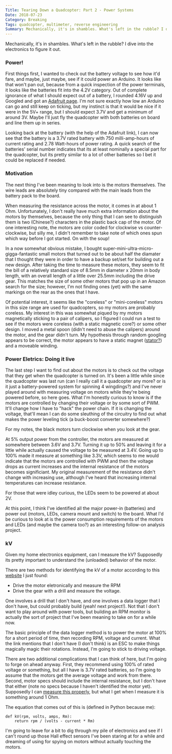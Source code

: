 ```yaml
---
Title: Tearing Down a Quadcopter: Part 2 - Power Systems
Date: 2018-07-23
Category: Breaking
Tags: quadcopter, multimeter, reverse engineering
Summary: Mechanically, it's in shambles. What's left in the rubble? I dive into the electronics to figure it out.
---
```


Mechanically, it's in shambles. What's left in the rubble? I dive into the electronics to figure it out.

### Power!

First things first, I wanted to check out the battery voltage to see how it'd
fare, and maybe, just maybe, see if it could power an Arduino. It looks like
that won't pan out, because from a quick inspection of the power terminals, it
looks like the batteries fit into the 4.2V category. Out of complete ignorance
of what I should expect out of a battery, I rounded 4.16V up and Googled and got
an [Adafruit
page](https://learn.adafruit.com/li-ion-and-lipoly-batteries/voltages). I'm not
sure exactly how low an Arduino can go and still keep on ticking, but my
instinct is that it would be nice if it were in the 5V+ range, but I should
expect 3.7V and get a minimum of around 3V. Maybe I'll just
fly the quadcopter with both batteries on board and line them up in series.

Looking back at the battery (with the help of the Adafruit link), I can now see
that the battery is a 3.7V rated battery with 750 milli-amp-hours of current
rating and 2.78 Watt-hours of power rating. A quick search of the batteries'
serial number indicates that its at least nominally a special part for the
quadcopter, but its pretty similar to a lot of other batteries so I bet it could
be replaced if needed.

### Motivation

The next thing I've been meaning to look into is the motors themselves. The wire
leads are absolutely tiny compared with the main leads from the battery pack to
the board.

When measuring the resistance across the motor, it comes in at about 1 Ohm.
Unfortunately, I don't really have much extra information about the motors by
themselves, because the only thing that I can see to distinguish them is two
(Chinese?) characters in the plastic back cap of the motor. Of one interesting
note, the motors are color coded for clockwise vs counter-clockwise, but silly
me, I didn't remember to take note of which ones spun which way before I got
started. On with the soup!

In a now somewhat obvious mistake, I bought
super-mini-ultra-micro-gigga-fantastic small motors that turned out to be about
half the diamater that I thought they were in order to have a backup set/set for
building out a new design. After taking the time to measure these motors, they
seem to fit the bill of a relatively standard size of 8.5mm in diameter x 20mm
in body length, with an overall length of a little over 25.5mm including the
drive gear. This matches the size of some other motors that pop up in an Amazon
search for the size; however, I'm not finding ones (yet) with the same markings
on the rear as the ones that I have.

Of potential interest, it seems like the
"coreless" or "mini-coreless" motors in this size range are used for
quadcopters, so my motors are probably coreless. My interest in this was
somewhat piqued by my motors magnetically sticking to a pair of calipers, so I
figured I could run a test to see if the motors were coreless (with a static
magnetic core?) or some other design. I moved a metal spoon (didn't need to
abuse the calipers) around the motor, and the gear didn't turn. My hypothesis
through random googling appears to be correct, the motor appears to have a
static magnet
([stator?](http://www.koshindenki.com/img/file/CL_TechnologyOvr_R3a_Std.pdf))
and a moveable winding.

### Power Eletrics: Doing it live

The last step I want to find out about the motors is to check out the voltage
that they get when the quadcopter is turned on. It's been a little while since
the quadcopter was last run (can I really call it a quadcopter any more? or is
it just a battery-powered system for spinning 4 wingdings?) and I've never
played around with measuring voltage on motors while they're being powered
before, so here goes. What I'm honestly curious to know is if the motors are
controlled by changing their voltage or by some sort of PWM. It'll change how I
have to "hack" the power chain. If it is changing the voltage, that'll mean I
can do some sleuthing of the circuitry to find out what makes the power leveling
tick (a buck-boost converter somewhere?)

For my notes, the black motors turn clockwise when you look at the gear.

At 5% output power from the controller, the motors are measured at somewhere
between 3.6V and 3.7V. Turning it up to 50% and leaving it for a little while
actually caused the voltage to be measured at 3.4V. Going up to 100% made it
measure at something like 3.3V, which seems to me would indicate that the motors
are controlled with PWM and then the voltage drops as current increases and the
internal resistance of the motors becomes significiant. My original measurement
of the resistance didn't change with increasing use, although I've heard that
increasing internal temperatures can increase resistance.

For those that were idley curious, the LEDs seem to be powered at about 2V.

At this point, I think I've identified all the major power-in (batteries) and
power out (motors, LEDs, camera mount and switch) to the board. What I'd be
curious to look at is the power consumption requirements of the motors and LEDs
(and maybe the camera too?) as an interesting follow-on analysis project.

### kV

Given my home electronics equipment, can I measure the kV? Supposedly its pretty
important to understand the (unloaded) behavior of the motor.

There are two methods for identifying the kV of a motor according to this
[website](http://www.radiocontrolinfo.com/brushless-motor-efficiency/brushless-motor-kv-measure-a-motors-kv/)
I just found:
 - Drive the motor eletronically and measure the RPM
 - Drive the gear with a drill and measure the voltage.

One involves a drill that I don't have, and one involves a data logger that I
don't have, but could probably build (yeah! next project!). Not that I don't
want to play around with power tools, but building an RPM monitor is actually
the sort of project that I've been meaning to take on for a while now.

The basic principle of the data logger method is to power the motor at 100% for
a short period of time, then recording RPM, voltage and current. What the link
mentions that I don't have (I don't think) is an ESC to make things magically
magic their rotations. Instead, I'm going to stick to driving voltage.

There are two additional complications that I can think of here, but I'm going
to forge on ahead anyway. First, they recommend using 100% of rated voltage or
something, but all I have is 3.7V rated batteries, so I'm going to assume that
the motors get the average voltage and work from there. Second, motor specs
should include the internal resistance, but I don't have that either (note no
specs because I haven't identified the motor yet). Supposedly I can [measure this
properly](http://www.radiocontrolinfo.com/brushless-motor-efficiency/brushless-motor-winding-resistance/),
but what I get when I measure it is something around 1 Ohm.

The equation that comes out of this is (defined in Python because me):

```
def kV(rpm, volts, amps, Rm):
    return rpm / (volts - current * Rm)
```

I'm going to leave for a bit to dig through my pile of electronics and see
if I can't round up those Hall effect sensors I've been staring at for a while
and dreaming of using for spying on motors without actually touching the motors.
